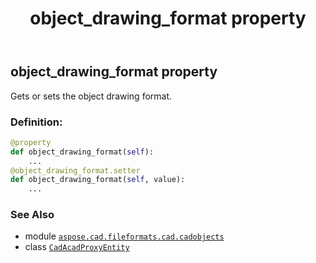 ﻿---
title: object_drawing_format property
second_title: Aspose.CAD for Python via .NET API References
description: 
type: docs
weight: 440
url: /python-net/aspose.cad.fileformats.cad.cadobjects/cadacadproxyentity/object_drawing_format/
is_root: false
---

## object_drawing_format property


Gets or sets the object drawing format.
### Definition:
```python
@property
def object_drawing_format(self):
    ...
@object_drawing_format.setter
def object_drawing_format(self, value):
    ...
```

### See Also
* module [`aspose.cad.fileformats.cad.cadobjects`](../../)
* class [`CadAcadProxyEntity`](/cad/python-net/aspose.cad.fileformats.cad.cadobjects/cadacadproxyentity)
